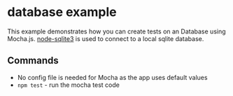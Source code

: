 # database example

This example demonstrates how you can create tests on an Database using Mocha.js. [node-sqlite3](https://github.com/mapbox/node-sqlite3) is used to connect to a local sqlite database.

## Commands

- No config file is needed for Mocha as the app uses default values
- `npm test` - run the mocha test code
